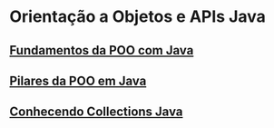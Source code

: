 # Orientação a Objetos e APIs Java

## [Fundamentos da POO com Java](./fundamentos.md)
## [Pilares da POO em Java](./pilares.md)
## [Conhecendo Collections Java](./collections.md)